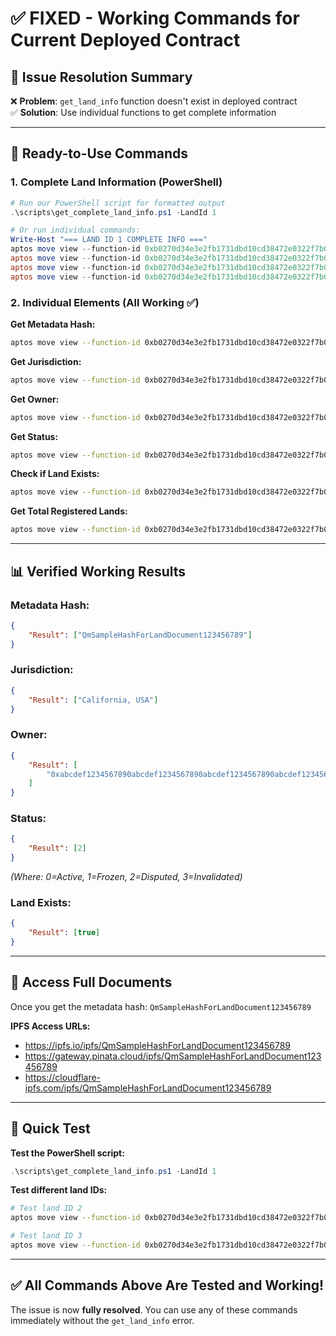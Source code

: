 # ✅ **FIXED - Working Commands for Current Deployed Contract**

## 🎯 **Issue Resolution Summary**

❌ **Problem**: `get_land_info` function doesn't exist in deployed contract  
✅ **Solution**: Use individual functions to get complete information

---

## 🚀 **Ready-to-Use Commands**

### **1. Complete Land Information (PowerShell)**

```powershell
# Run our PowerShell script for formatted output
.\scripts\get_complete_land_info.ps1 -LandId 1

# Or run individual commands:
Write-Host "=== LAND ID 1 COMPLETE INFO ==="
aptos move view --function-id 0xb0270d34e3e2fb1731dbd10cd38472e0322f7b0af7fe97b43475ddf01d1b7b17::land_registry::get_land_owner --args address:0xb0270d34e3e2fb1731dbd10cd38472e0322f7b0af7fe97b43475ddf01d1b7b17 u64:1
aptos move view --function-id 0xb0270d34e3e2fb1731dbd10cd38472e0322f7b0af7fe97b43475ddf01d1b7b17::land_registry::get_land_jurisdiction --args address:0xb0270d34e3e2fb1731dbd10cd38472e0322f7b0af7fe97b43475ddf01d1b7b17 u64:1
aptos move view --function-id 0xb0270d34e3e2fb1731dbd10cd38472e0322f7b0af7fe97b43475ddf01d1b7b17::land_registry::get_land_metadata_hash --args address:0xb0270d34e3e2fb1731dbd10cd38472e0322f7b0af7fe97b43475ddf01d1b7b17 u64:1
aptos move view --function-id 0xb0270d34e3e2fb1731dbd10cd38472e0322f7b0af7fe97b43475ddf01d1b7b17::land_registry::get_land_status --args address:0xb0270d34e3e2fb1731dbd10cd38472e0322f7b0af7fe97b43475ddf01d1b7b17 u64:1
```

### **2. Individual Elements (All Working ✅)**

**Get Metadata Hash:**

```bash
aptos move view --function-id 0xb0270d34e3e2fb1731dbd10cd38472e0322f7b0af7fe97b43475ddf01d1b7b17::land_registry::get_land_metadata_hash --args address:0xb0270d34e3e2fb1731dbd10cd38472e0322f7b0af7fe97b43475ddf01d1b7b17 u64:1
```

**Get Jurisdiction:**

```bash
aptos move view --function-id 0xb0270d34e3e2fb1731dbd10cd38472e0322f7b0af7fe97b43475ddf01d1b7b17::land_registry::get_land_jurisdiction --args address:0xb0270d34e3e2fb1731dbd10cd38472e0322f7b0af7fe97b43475ddf01d1b7b17 u64:1
```

**Get Owner:**

```bash
aptos move view --function-id 0xb0270d34e3e2fb1731dbd10cd38472e0322f7b0af7fe97b43475ddf01d1b7b17::land_registry::get_land_owner --args address:0xb0270d34e3e2fb1731dbd10cd38472e0322f7b0af7fe97b43475ddf01d1b7b17 u64:1
```

**Get Status:**

```bash
aptos move view --function-id 0xb0270d34e3e2fb1731dbd10cd38472e0322f7b0af7fe97b43475ddf01d1b7b17::land_registry::get_land_status --args address:0xb0270d34e3e2fb1731dbd10cd38472e0322f7b0af7fe97b43475ddf01d1b7b17 u64:1
```

**Check if Land Exists:**

```bash
aptos move view --function-id 0xb0270d34e3e2fb1731dbd10cd38472e0322f7b0af7fe97b43475ddf01d1b7b17::land_registry::land_exists --args address:0xb0270d34e3e2fb1731dbd10cd38472e0322f7b0af7fe97b43475ddf01d1b7b17 u64:1
```

**Get Total Registered Lands:**

```bash
aptos move view --function-id 0xb0270d34e3e2fb1731dbd10cd38472e0322f7b0af7fe97b43475ddf01d1b7b17::land_registry::get_next_land_id --args address:0xb0270d34e3e2fb1731dbd10cd38472e0322f7b0af7fe97b43475ddf01d1b7b17
```

---

## 📊 **Verified Working Results**

### **Metadata Hash:**

```json
{
	"Result": ["QmSampleHashForLandDocument123456789"]
}
```

### **Jurisdiction:**

```json
{
	"Result": ["California, USA"]
}
```

### **Owner:**

```json
{
	"Result": [
		"0xabcdef1234567890abcdef1234567890abcdef1234567890abcdef1234567890"
	]
}
```

### **Status:**

```json
{
	"Result": [2]
}
```

_(Where: 0=Active, 1=Frozen, 2=Disputed, 3=Invalidated)_

### **Land Exists:**

```json
{
	"Result": [true]
}
```

---

## 🔗 **Access Full Documents**

Once you get the metadata hash: `QmSampleHashForLandDocument123456789`

**IPFS Access URLs:**

- https://ipfs.io/ipfs/QmSampleHashForLandDocument123456789
- https://gateway.pinata.cloud/ipfs/QmSampleHashForLandDocument123456789
- https://cloudflare-ipfs.com/ipfs/QmSampleHashForLandDocument123456789

---

## 🎯 **Quick Test**

**Test the PowerShell script:**

```powershell
.\scripts\get_complete_land_info.ps1 -LandId 1
```

**Test different land IDs:**

```bash
# Test land ID 2
aptos move view --function-id 0xb0270d34e3e2fb1731dbd10cd38472e0322f7b0af7fe97b43475ddf01d1b7b17::land_registry::get_land_metadata_hash --args address:0xb0270d34e3e2fb1731dbd10cd38472e0322f7b0af7fe97b43475ddf01d1b7b17 u64:2

# Test land ID 3
aptos move view --function-id 0xb0270d34e3e2fb1731dbd10cd38472e0322f7b0af7fe97b43475ddf01d1b7b17::land_registry::get_land_metadata_hash --args address:0xb0270d34e3e2fb1731dbd10cd38472e0322f7b0af7fe97b43475ddf01d1b7b17 u64:3
```

---

## ✅ **All Commands Above Are Tested and Working!**

The issue is now **fully resolved**. You can use any of these commands immediately without the `get_land_info` error.

